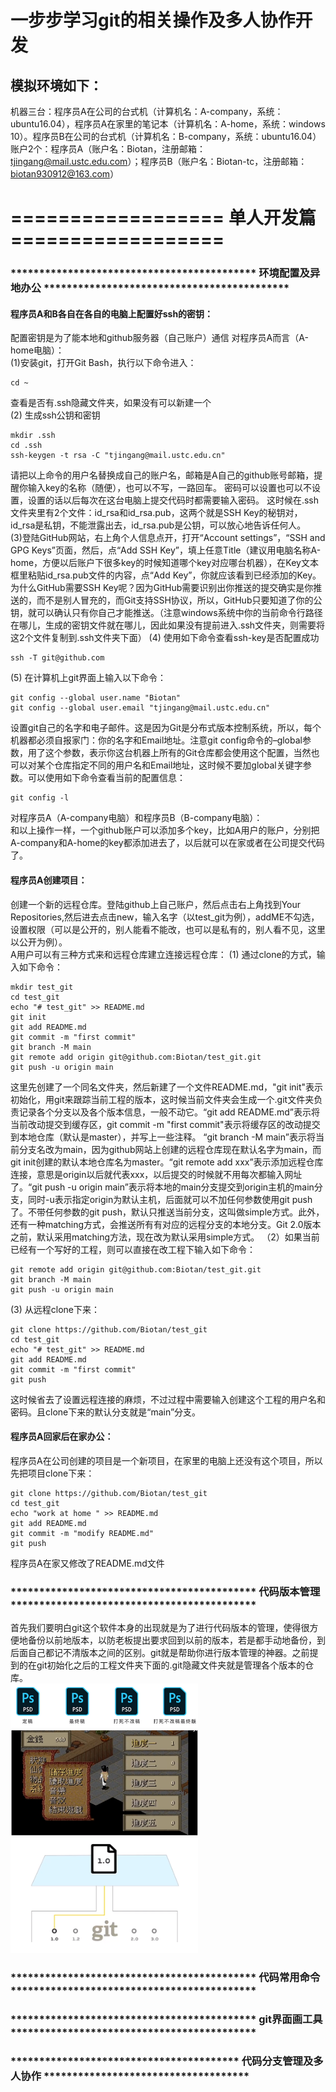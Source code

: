 # 一步步学习git的相关操作及多人协作开发
## 模拟环境如下：
机器三台：程序员A在公司的台式机（计算机名：A-company，系统：ubuntu16.04），程序员A在家里的笔记本（计算机名：A-home，系统：windows 10）。程序员B在公司的台式机（计算机名：B-company，系统：ubuntu16.04）  
账户2个：程序员A（账户名：Biotan，注册邮箱：tjingang@mail.ustc.edu.com）；程序员B（账户名：Biotan-tc，注册邮箱：biotan930912@163.com）
# ==================  单人开发篇 ================== 
### ******************************************* 环境配置及异地办公 *******************************************
#### 程序员A和B各自在各自的电脑上配置好ssh的密钥：
配置密钥是为了能本地和github服务器（自己账户）通信
对程序员A而言（A-home电脑）：  
(1)安装git，打开Git Bash，执行以下命令进入：
```
cd ~
```
查看是否有.ssh隐藏文件夹，如果没有可以新建一个  
(2) 生成ssh公钥和密钥
```
mkdir .ssh
cd .ssh
ssh-keygen -t rsa -C "tjingang@mail.ustc.edu.cn"
```
请把以上命令的用户名替换成自己的账户名，邮箱是A自己的github账号邮箱，提醒你输入key的名称（随便），也可以不写，一路回车。 密码可以设置也可以不设置，设置的话以后每次在这台电脑上提交代码时都需要输入密码。 这时候在.ssh文件夹里有2个文件：id_rsa和id_rsa.pub，这两个就是SSH Key的秘钥对，id_rsa是私钥，不能泄露出去，id_rsa.pub是公钥，可以放心地告诉任何人。    
(3)登陆GitHub网站，右上角个人信息点开，打开“Account settings”，“SSH and GPG Keys”页面，然后，点“Add SSH Key”，填上任意Title（建议用电脑名称A-home，方便以后账户下很多key的时候知道哪个key对应哪台机器），在Key文本框里粘贴id_rsa.pub文件的内容，点“Add Key”，你就应该看到已经添加的Key。为什么GitHub需要SSH Key呢？因为GitHub需要识别出你推送的提交确实是你推送的，而不是别人冒充的，而Git支持SSH协议，所以，GitHub只要知道了你的公钥，就可以确认只有你自己才能推送。（注意windows系统中你的当前命令行路径在哪儿，生成的密钥文件就在哪儿，因此如果没有提前进入.ssh文件夹，则需要将这2个文件复制到.ssh文件夹下面）
(4) 使用如下命令查看ssh-key是否配置成功
```
ssh -T git@github.com
```

(5) 在计算机上git界面上输入以下命令：
```
git config --global user.name "Biotan"
git config --global user.email "tjingang@mail.ustc.edu.cn"
```
设置git自己的名字和电子邮件。这是因为Git是分布式版本控制系统，所以，每个机器都必须自报家门：你的名字和Email地址。注意git config命令的–global参数，用了这个参数，表示你这台机器上所有的Git仓库都会使用这个配置，当然也可以对某个仓库指定不同的用户名和Email地址，这时候不要加global关键字参数。可以使用如下命令查看当前的配置信息：
```
git config -l
```
对程序员A（A-company电脑）和程序员B（B-company电脑）：  
和以上操作一样，一个github账户可以添加多个key，比如A用户的账户，分别把A-company和A-home的key都添加进去了，以后就可以在家或者在公司提交代码了。

#### 程序员A创建项目：
创建一个新的远程仓库。登陆github上自己账户，然后点击右上角找到Your Repositories,然后进去点击new，输入名字（以test_git为例），addME不勾选，设置权限（可以是公开的，别人能看不能改，也可以是私有的，别人看不见，这里以公开为例）。  
A用户可以有三种方式来和远程仓库建立连接远程仓库：
(1) 通过clone的方式，输入如下命令：
```
mkdir test_git
cd test_git
echo "# test_git" >> README.md
git init
git add README.md
git commit -m "first commit"
git branch -M main
git remote add origin git@github.com:Biotan/test_git.git
git push -u origin main
```
这里先创建了一个同名文件夹，然后新建了一个文件README.md，"git init"表示初始化，用git来跟踪当前工程的版本，这时候当前文件夹会生成一个.git文件夹负责记录各个分支以及各个版本信息，一般不动它。“git add README.md”表示将当前改动提交到缓存区，git commit -m "first commit"表示将缓存区的改动提交到本地仓库（默认是master），并写上一些注释。
“git branch -M main”表示将当前分支名改为main，因为github网站上创建的远程仓库现在默认名字为main，而git init创建的默认本地仓库名为master。“git remote add xxx”表示添加远程仓库连接，意思是origin以后就代表xxx，以后提交的时候就不用每次都输入网址了。“git push -u origin main”表示将本地的main分支提交到origin主机的main分支，同时-u表示指定origin为默认主机，后面就可以不加任何参数使用git push了。不带任何参数的git push，默认只推送当前分支，这叫做simple方式。此外，还有一种matching方式，会推送所有有对应的远程分支的本地分支。Git 2.0版本之前，默认采用matching方法，现在改为默认采用simple方式。
（2）如果当前已经有一个写好的工程，则可以直接在改工程下输入如下命令：
```
git remote add origin git@github.com:Biotan/test_git.git
git branch -M main
git push -u origin main
```
(3) 从远程clone下来：
```
git clone https://github.com/Biotan/test_git
cd test_git
echo "# test_git" >> README.md
git add README.md
git commit -m "first commit"
git push
```
这时候省去了设置远程连接的麻烦，不过过程中需要输入创建这个工程的用户名和密码。且clone下来的默认分支就是“main”分支。

#### 程序员A回家后在家办公：
程序员A在公司创建的项目是一个新项目，在家里的电脑上还没有这个项目，所以先把项目clone下来：
```
git clone https://github.com/Biotan/test_git
cd test_git
echo "work at home " >> README.md
git add README.md
git commit -m "modify README.md"
git push
```
程序员A在家又修改了README.md文件
### ******************************************* 代码版本管理 *******************************************
首先我们要明白git这个软件本身的出现就是为了进行代码版本的管理，使得很方便地备份以前地版本，以防老板提出要求回到以前的版本，若是都手动地备份，到后面自己都记不清版本之间的区别。git就是帮助你进行版本管理的神器。之前提到的在git初始化之后的工程文件夹下面的.git隐藏文件夹就是管理各个版本的仓库。  
<img src=img/fig1.png width="300" /><br/>
<img src=img/fig2.png width="300" /><br/>
<img src=img/fig3.png width="300" /><br/>
### ******************************************* 代码常用命令 *******************************************
### ******************************************* git界面画工具 *******************************************
### **************************************** 代码分支管理及多人协作 ************************************
